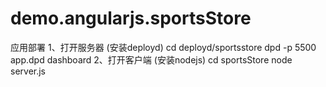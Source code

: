 ﻿# demo.angularjs.sportsStore
应用部署
1、打开服务器
(安装deployd)
cd deployd/sportsstore
dpd -p 5500 app.dpd
dashboard
2、打开客户端
(安装nodejs)
cd sportsStore
node server.js
